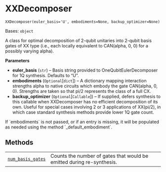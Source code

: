 # XXDecomposer

<span id="undefined" />

`XXDecomposer(euler_basis='U', embodiments=None, backup_optimizer=None)`

Bases: `object`

A class for optimal decomposition of 2-qubit unitaries into 2-qubit basis gates of XX type (i.e., each locally equivalent to CAN(alpha, 0, 0) for a possibly varying alpha).

**Parameters**

*   **euler\_basis** (`str`) – Basis string provided to OneQubitEulerDecomposer for 1Q synthesis. Defaults to “U”.
*   **embodiments** (`Optional`\[`dict`]) – A dictionary mapping interaction strengths alpha to native circuits which embody the gate CAN(alpha, 0, 0). Strengths are taken so that pi/2 represents the class of a full CX.
*   **backup\_optimizer** (`Optional`\[`Callable`]) – If supplied, defers synthesis to this callable when XXDecomposer has no efficient decomposition of its own. Useful for special cases involving 2 or 3 applications of XX(pi/2), in which case standard synthesis methods provide lower 1Q gate count.

<Admonition title="Note" type="note">
  If `embodiments` is not passed, or if an entry is missing, it will be populated as needed using the method `_default_embodiment`.
</Admonition>

## Methods

|                                                                                                                                                                           |                                                                       |
| ------------------------------------------------------------------------------------------------------------------------------------------------------------------------- | --------------------------------------------------------------------- |
| [`num_basis_gates`](qiskit.quantum_info.XXDecomposer.num_basis_gates#qiskit.quantum_info.XXDecomposer.num_basis_gates "qiskit.quantum_info.XXDecomposer.num_basis_gates") | Counts the number of gates that would be emitted during re-synthesis. |
